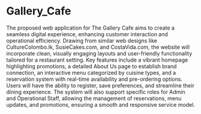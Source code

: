 # Gallery_Cafe
The proposed web application for The Gallery Cafe aims to create a seamless digital experience, enhancing customer interaction and operational efficiency. Drawing from similar web designs like CultureColombo.lk, SusieCakes.com, and CostaVida.com, the website will incorporate clean, visually engaging layouts and user-friendly functionality tailored for a restaurant setting. Key features include a vibrant homepage highlighting promotions, a detailed About Us page to establish brand connection, an interactive menu categorized by cuisine types, and a reservation system with real-time availability and pre-ordering options. Users will have the ability to register, save preferences, and streamline their dining experience. The system will also support specific roles for Admin and Operational Staff, allowing the management of reservations, menu updates, and promotions, ensuring a smooth and responsive service model.

